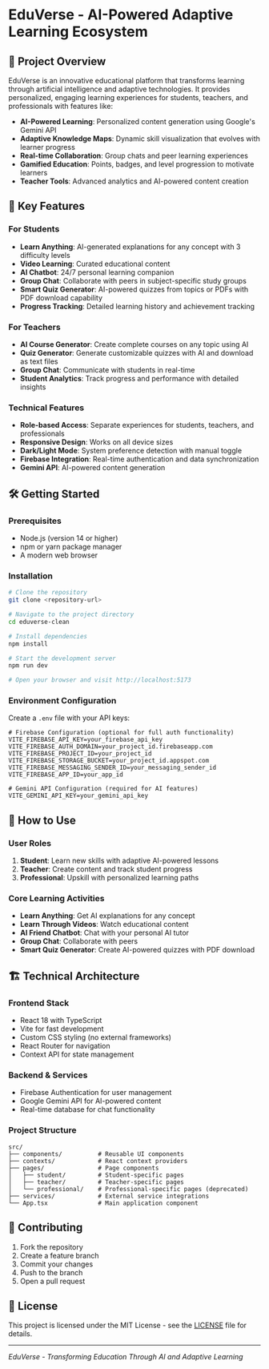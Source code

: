 # EduVerse - AI-Powered Adaptive Learning Ecosystem

## 🌟 Project Overview

EduVerse is an innovative educational platform that transforms learning through artificial intelligence and adaptive technologies. It provides personalized, engaging learning experiences for students, teachers, and professionals with features like:

- **AI-Powered Learning**: Personalized content generation using Google's Gemini API
- **Adaptive Knowledge Maps**: Dynamic skill visualization that evolves with learner progress
- **Real-time Collaboration**: Group chats and peer learning experiences
- **Gamified Education**: Points, badges, and level progression to motivate learners
- **Teacher Tools**: Advanced analytics and AI-powered content creation

## 🚀 Key Features

### For Students
- **Learn Anything**: AI-generated explanations for any concept with 3 difficulty levels
- **Video Learning**: Curated educational content
- **AI Chatbot**: 24/7 personal learning companion
- **Group Chat**: Collaborate with peers in subject-specific study groups
- **Smart Quiz Generator**: AI-powered quizzes from topics or PDFs with PDF download capability
- **Progress Tracking**: Detailed learning history and achievement tracking

### For Teachers
- **AI Course Generator**: Create complete courses on any topic using AI
- **Quiz Generator**: Generate customizable quizzes with AI and download as text files
- **Group Chat**: Communicate with students in real-time
- **Student Analytics**: Track progress and performance with detailed insights

### Technical Features
- **Role-based Access**: Separate experiences for students, teachers, and professionals
- **Responsive Design**: Works on all device sizes
- **Dark/Light Mode**: System preference detection with manual toggle
- **Firebase Integration**: Real-time authentication and data synchronization
- **Gemini API**: AI-powered content generation

## 🛠️ Getting Started

### Prerequisites
- Node.js (version 14 or higher)
- npm or yarn package manager
- A modern web browser

### Installation
```bash
# Clone the repository
git clone <repository-url>

# Navigate to the project directory
cd eduverse-clean

# Install dependencies
npm install

# Start the development server
npm run dev

# Open your browser and visit http://localhost:5173
```

### Environment Configuration
Create a `.env` file with your API keys:
```env
# Firebase Configuration (optional for full auth functionality)
VITE_FIREBASE_API_KEY=your_firebase_api_key
VITE_FIREBASE_AUTH_DOMAIN=your_project_id.firebaseapp.com
VITE_FIREBASE_PROJECT_ID=your_project_id
VITE_FIREBASE_STORAGE_BUCKET=your_project_id.appspot.com
VITE_FIREBASE_MESSAGING_SENDER_ID=your_messaging_sender_id
VITE_FIREBASE_APP_ID=your_app_id

# Gemini API Configuration (required for AI features)
VITE_GEMINI_API_KEY=your_gemini_api_key
```

## 🎯 How to Use

### User Roles
1. **Student**: Learn new skills with adaptive AI-powered lessons
2. **Teacher**: Create content and track student progress
3. **Professional**: Upskill with personalized learning paths

### Core Learning Activities
- **Learn Anything**: Get AI explanations for any concept
- **Learn Through Videos**: Watch educational content
- **AI Friend Chatbot**: Chat with your personal AI tutor
- **Group Chat**: Collaborate with peers
- **Smart Quiz Generator**: Create AI-powered quizzes with PDF download

## 🏗️ Technical Architecture

### Frontend Stack
- React 18 with TypeScript
- Vite for fast development
- Custom CSS styling (no external frameworks)
- React Router for navigation
- Context API for state management

### Backend & Services
- Firebase Authentication for user management
- Google Gemini API for AI-powered content
- Real-time database for chat functionality

### Project Structure
```
src/
├── components/          # Reusable UI components
├── contexts/            # React context providers
├── pages/               # Page components
│   ├── student/         # Student-specific pages
│   ├── teacher/         # Teacher-specific pages
│   └── professional/    # Professional-specific pages (deprecated)
├── services/            # External service integrations
└── App.tsx              # Main application component
```

## 🤝 Contributing

1. Fork the repository
2. Create a feature branch
3. Commit your changes
4. Push to the branch
5. Open a pull request

## 📄 License

This project is licensed under the MIT License - see the [LICENSE](LICENSE) file for details.

---

*EduVerse - Transforming Education Through AI and Adaptive Learning*